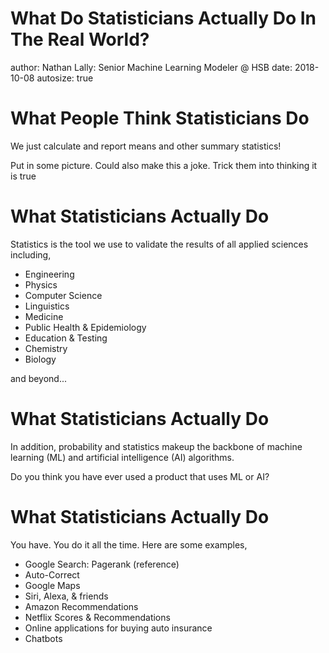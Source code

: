 What Do Statisticians Actually Do In The Real World?
========================================================
author: Nathan Lally: Senior Machine Learning Modeler @ HSB
date: 2018-10-08
autosize: true

What People Think Statisticians Do
========================================================
We just calculate and report means and other summary statistics!

Put in some picture. Could also make this a joke. Trick them into thinking it is true


What Statisticians Actually Do
========================================================

Statistics is the tool we use to validate the results of all applied sciences including,

* Engineering
* Physics
* Computer Science
* Linguistics
* Medicine
* Public Health & Epidemiology
* Education & Testing
* Chemistry
* Biology

and beyond...

What Statisticians Actually Do
========================================================

In addition, probability and statistics makeup the backbone of machine learning (ML) and artificial intelligence (AI) algorithms.

Do you think you have ever used a product that uses ML or AI?


What Statisticians Actually Do
========================================================
You have. You do it all the time. Here are some examples,

* Google Search: Pagerank (reference)  
* Auto-Correct 
* Google Maps
* Siri, Alexa, & friends
* Amazon Recommendations
* Netflix Scores & Recommendations
* Online applications for buying auto insurance
* Chatbots

